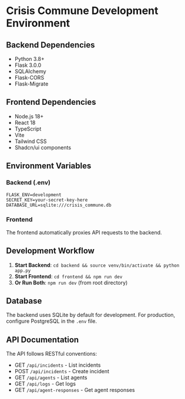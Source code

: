 # Crisis Commune Development Environment

## Backend Dependencies
- Python 3.8+
- Flask 3.0.0
- SQLAlchemy
- Flask-CORS
- Flask-Migrate

## Frontend Dependencies
- Node.js 18+
- React 18
- TypeScript
- Vite
- Tailwind CSS
- Shadcn/ui components

## Environment Variables

### Backend (.env)
```
FLASK_ENV=development
SECRET_KEY=your-secret-key-here
DATABASE_URL=sqlite:///crisis_commune.db
```

### Frontend
The frontend automatically proxies API requests to the backend.

## Development Workflow

1. **Start Backend**: `cd backend && source venv/bin/activate && python app.py`
2. **Start Frontend**: `cd frontend && npm run dev`
3. **Or Run Both**: `npm run dev` (from root directory)

## Database

The backend uses SQLite by default for development. For production, configure PostgreSQL in the `.env` file.

## API Documentation

The API follows RESTful conventions:
- GET `/api/incidents` - List incidents
- POST `/api/incidents` - Create incident
- GET `/api/agents` - List agents
- GET `/api/logs` - Get logs
- GET `/api/agent-responses` - Get agent responses
